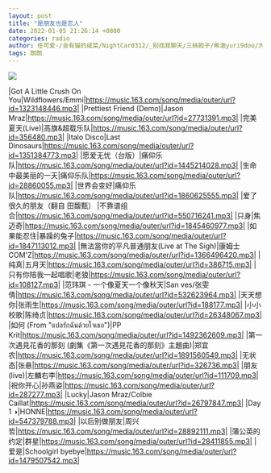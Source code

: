 ```yaml
---
layout: post
title: "是朋友也是恋人"
date: 2022-01-05 21:26:14 +0800
categories: radio
author: 任可爱-/会有猫的咸菜/NightCar0312/_别找我聊天/三絲餃子/希澈yuri9doo/大藏藏/吼吼破喉咙/歪woodrow
tags: 朗朗
---
```

![]({{site.baseurl}}/images/cover_20220105.jpg)

|Got A Little Crush On You|Wildflowers/Emmi|https://music.163.com/song/media/outer/url?id=1323148446.mp3|
|Prettiest Friend (Demo)|Jason Mraz|https://music.163.com/song/media/outer/url?id=27731391.mp3|
|完美夏天(Live)|高旗&超载乐队|https://music.163.com/song/media/outer/url?id=356480.mp3|
|Italo Disco|Last Dinosaurs|https://music.163.com/song/media/outer/url?id=1351384773.mp3|
|愿爱无忧（台版）|痛仰乐队|https://music.163.com/song/media/outer/url?id=1445214028.mp3|
|生命中最美丽的一天|痛仰乐队|https://music.163.com/song/media/outer/url?id=28860055.mp3|
|世界会变好|痛仰乐队|https://music.163.com/song/media/outer/url?id=1860625555.mp3|
|爱了很久的朋友（翻自 田馥甄） |不靠谱组合|https://music.163.com/song/media/outer/url?id=550716241.mp3|
|只身|焦迈奇|https://music.163.com/song/media/outer/url?id=1845460977.mp3|
|如果能忍住|暴躁的兔子|https://music.163.com/song/media/outer/url?id=1847113012.mp3|
|無法當你的平凡普通朋友(Live at The Sigh)|康姆士COM'Z|https://music.163.com/song/media/outer/url?id=1366496420.mp3|
|纯真|五月天|https://music.163.com/song/media/outer/url?id=386715.mp3|
|只有你陪我一起唱歌|老狼|https://music.163.com/song/media/outer/url?id=108127.mp3|
|范玮琪 - 一个像夏天一个像秋天|San ves/张雯倩|https://music.163.com/song/media/outer/url?id=532623964.mp3|
|天天想你|张雨生|https://music.163.com/song/media/outer/url?id=188177.mp3|
|小小校歌|陈绮贞|https://music.163.com/song/media/outer/url?id=26348067.mp3|
|如何 (From "แปลรักฉันด้วยใจเธอ")|PP Krit|https://music.163.com/song/media/outer/url?id=1492362609.mp3|
|第一次遇見花香的那刻 (劇集《第一次遇見花香的那刻》主題曲)|郑宜农|https://music.163.com/song/media/outer/url?id=1891560549.mp3|
|无状态|张悬|https://music.163.com/song/media/outer/url?id=326736.mp3|
|朋友 (live)|左麟右李|https://music.163.com/song/media/outer/url?id=111709.mp3|
|祝你开心|孙燕姿|https://music.163.com/song/media/outer/url?id=287277.mp3|
|Lucky|Jason Mraz/Colbie Caillat|https://music.163.com/song/media/outer/url?id=26797847.mp3|
|Day 1 ◑|HONNE|https://music.163.com/song/media/outer/url?id=547379788.mp3|
|以后别做朋友|周兴哲|https://music.163.com/song/media/outer/url?id=28892111.mp3|
|蒲公英的约定|群星|https://music.163.com/song/media/outer/url?id=28411855.mp3|
|爱是|Schoolgirl byebye|https://music.163.com/song/media/outer/url?id=1479507542.mp3|

